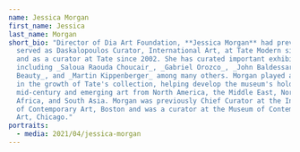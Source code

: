 ```yaml
---
name: Jessica Morgan
first_name: Jessica
last_name: Morgan
short_bio: "Director of Dia Art Foundation, **Jessica Morgan** had previously
  served as Daskalopoulos Curator, International Art, at Tate Modern since 2010
  and as a curator at Tate since 2002. She has curated important exhibitions
  including _Saloua Raouda Choucair_, _Gabriel Orozco_, _John Baldessari: Pure
  Beauty_, and _Martin Kippenberger_ among many others. Morgan played a key role
  in the growth of Tate's collection, helping develop the museum's holdings of
  mid-century and emerging art from North America, the Middle East, North
  Africa, and South Asia. Morgan was previously Chief Curator at the Institute
  of Contemporary Art, Boston and was a curator at the Museum of Contemporary
  Art, Chicago."
portraits:
  - media: 2021/04/jessica-morgan
---
```

